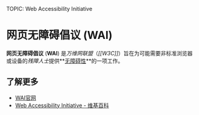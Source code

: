 TOPIC: Web Accessibility Initiative

# 网页无障碍倡议 (WAI)

**网页无障碍倡议** (**WAI**) 是*万维网联盟*（*[[W3C]]*）旨在为可能需要非标准浏览器或设备的*残障人士*提供**[无障碍性](/zh-hans/glossary/Web_Accessibility)**的一项工作。

## 了解更多

- [WAI官网](http://www.w3.org/WAI/)
- [Web Accessibility Initiative - 维基百科](https://en.wikipedia.org/wiki/Web%20Accessibility%20Initiative)

